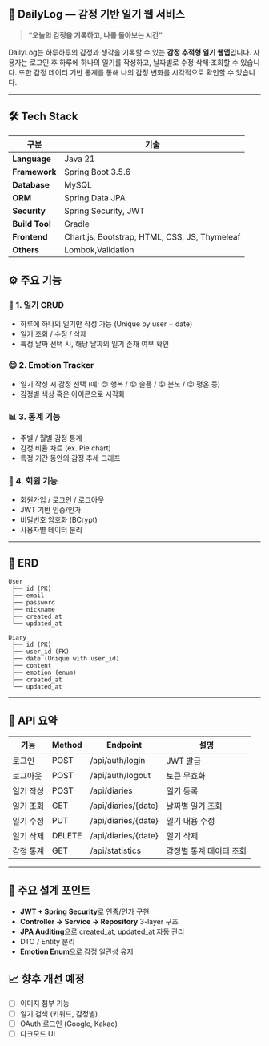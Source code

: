 ## 🌿 DailyLog — 감정 기반 일기 웹 서비스

> **“오늘의 감정을 기록하고, 나를 돌아보는 시간”**

DailyLog는 하루하루의 감정과 생각을 기록할 수 있는 **감정 추적형 일기 웹앱**입니다.
사용자는 로그인 후 하루에 하나의 일기를 작성하고, 날짜별로 수정·삭제·조회할 수 있습니다.
또한 감정 데이터 기반 통계를 통해 나의 감정 변화를 시각적으로 확인할 수 있습니다.

---

## 🛠️ Tech Stack

| 구분             | 기술                                           |
| -------------- | -------------------------------------------- |
| **Language**   | Java 21                        |
| **Framework**  | Spring Boot 3.5.6                            |
| **Database**   | MySQL                                        |
| **ORM**        | Spring Data JPA                              |
| **Security**   | Spring Security, JWT                         |
| **Build Tool** | Gradle                                       |
| **Frontend**   | Chart.js, Bootstrap, HTML, CSS, JS, Thymeleaf |
| **Others**     | Lombok,Validation                           |

## ⚙️ 주요 기능

### 📝 1. 일기 CRUD

* 하루에 하나의 일기만 작성 가능 (Unique by user + date)
* 일기 조회 / 수정 / 삭제
* 특정 날짜 선택 시, 해당 날짜의 일기 존재 여부 확인

### 😊 2. Emotion Tracker

* 일기 작성 시 감정 선택 (예: 😊 행복 / 😞 슬픔 / 😡 분노 / 😐 평온 등)
* 감정별 색상 혹은 아이콘으로 시각화

### 📊 3. 통계 기능

* 주별 / 월별 감정 통계
* 감정 비율 차트 (ex. Pie chart)
* 특정 기간 동안의 감정 추세 그래프

### 👤 4. 회원 기능

* 회원가입 / 로그인 / 로그아웃
* JWT 기반 인증/인가
* 비밀번호 암호화 (BCrypt)
* 사용자별 데이터 분리

---

## 🧩 ERD

```
User
 ├── id (PK)
 ├── email
 ├── password
 ├── nickname
 ├── created_at
 └── updated_at

Diary
 ├── id (PK)
 ├── user_id (FK)
 ├── date (Unique with user_id)
 ├── content
 ├── emotion (enum)
 ├── created_at
 └── updated_at
```

---

## 📡 API 요약

| 기능    | Method | Endpoint            | 설명            |
| ----- | ------ | ------------------- | -------------|
| 로그인   | POST   | /api/auth/login     | JWT 발급        |
| 로그아웃  | POST   | /api/auth/logout    | 토큰 무효화        |
| 일기 작성 | POST   | /api/diaries        | 일기 등록         |
| 일기 조회 | GET    | /api/diaries/{date} | 날짜별 일기 조회     |
| 일기 수정 | PUT    | /api/diaries/{date} | 일기 내용 수정      |
| 일기 삭제 | DELETE | /api/diaries/{date} | 일기 삭제         |
| 감정 통계 | GET    | /api/statistics     | 감정별 통계 데이터 조회 |

---

## 🧠 주요 설계 포인트

* **JWT + Spring Security**로 인증/인가 구현
* **Controller → Service → Repository** 3-layer 구조
* **JPA Auditing**으로 created_at, updated_at 자동 관리
* DTO / Entity 분리
* **Emotion Enum**으로 감정 일관성 유지

## 📈 향후 개선 예정

* [ ] 이미지 첨부 기능
* [ ] 일기 검색 (키워드, 감정별)
* [ ] OAuth 로그인 (Google, Kakao)
* [ ] 다크모드 UI